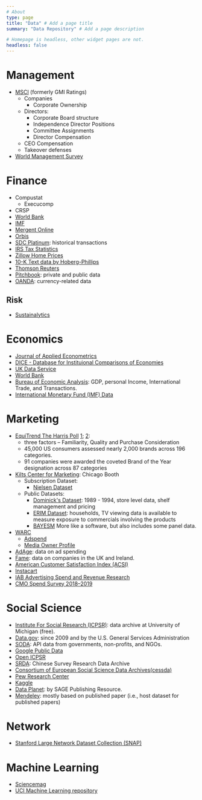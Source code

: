 ```yaml
---
# About
type: page
title: "Data" # Add a page title
summary: "Data Repository" # Add a page description

# Homepage is headless, other widget pages are not.
headless: false
---
```



# Management 

 * [MSCI](https://www.msci.com/real-time-index-data-search) (formerly GMI Ratings)
    + Companies 
        - Corporate Ownership
    + Directors:  
        - Corporate Board structure 
        - Independence Director Positions
        - Committee Assignments 
        - Director Compensation
    + CEO Compensation 
    + Takeover defenses
 * [World Management Survey](https://worldmanagementsurvey.org/)

# Finance

 * Compustat  
    + Execucomp
 * CRSP  
 * [World Bank](https://www.worldbank.org/en/publication/gfdr/data)  
 * [IMF](https://www.imf.org/en/Data#data)  
 * [Mergent Online](https://www.mergentonline.com/basicsearch.php)  
 * [Orbis](https://www.bvdinfo.com/en-us/our-products/data/international/orbis)  
 * [SDC Platinum](https://www.refinitiv.com/en/products/sdc-platinum-financial-securities): historical transactions  
 * [IRS Tax Statistics](https://www.irs.gov/statistics)  
 * [Zillow Home Prices](https://www.zillow.com/research/data/)
 * [10-K Text data by Hoberg-Phillips](http://hobergphillips.tuck.dartmouth.edu/industryclass.htm)  
 * [Thomson Reuters](https://www.thomsonreuters.com/en/products-services.html)  
 * [Pitchbook](https://pitchbook.com/data): private and public data  
 * [OANDA](https://www.oanda.com/us-en/): currency-related data  
 

## Risk

 * [Sustainalytics](https://www.sustainalytics.com/)

# Economics

 * [Journal of Applied Econometrics](http://qed.econ.queensu.ca/jae/)  
 * [DICE - Database for Instituional Comparisons of Economies](https://www.ifo.de/dice)  
 * [UK Data Service](https://www.ukdataservice.ac.uk/get-data/open-data.aspx)  
 * [World Bank](https://data.worldbank.org/)  
 * [Bureau of Economic Analysis](https://www.bea.gov/): GDP, personal Income, International Trade, and Transactions.  
 * [International Monetary Fund (IMF) Data](https://data.imf.org/)

 

# Marketing

 * [EquiTrend The Harris Poll](https://theharrispoll.com/equitrend/) [1](https://theharrispoll.com/equitrend-ranking-page/); [2](https://theharrispoll.com/the-harris-poll-announces-this-years-brands-of-the-year-2020/): 
    + three factors – Familiarity, Quality and Purchase Consideration 
    + 45,000 US consumers assessed nearly 2,000 brands across 196 categories.
    + 91 companies were awarded the coveted Brand of the Year designation across 87 categories
 * [Kilts Center for Marketing](https://www.chicagobooth.edu/research/kilts/datasets): Chicago Booth  
    + Subscription Dataset: 
        - [Nielsen Dataset](https://www.chicagobooth.edu/research/kilts/datasets/nielsen)
    + Public Datasets:
        - [Dominick's Dataset](https://www.chicagobooth.edu/research/kilts/datasets/dominicks): 1989 - 1994, store level data, shelf management and pricing
        - [ERIM Dataset](https://www.chicagobooth.edu/research/kilts/datasets/erim): households, TV viewing data is available to measure exposure to commercials involving the products
        - [BAYESM](https://www.chicagobooth.edu/research/kilts/datasets/bayesm) More like a software, but also includes some panel data.
 * [WARC](https://www.warc.com/data)
    + [Adspend](https://www.warc.com/data/adspend)
    + [Media Owner Profile](https://www.warc.com/data/mediaownerprofiles)  
 * [AdAge](https://adage.com/article/datacenter/leading-national-advertisers-index/106348): data on ad spending  
 * [Fame](https://www.bvdinfo.com/en-gb/our-products/data/national/fame): data on companies in the UK and Ireland.  
 * [American Customer Satisfaction Index (ACSI)](https://www.theacsi.org/)  
 * [Instacart](https://www.instacart.com/datasets/grocery-shopping-2017)
 * [IAB Advertising Spend and Revenue Research](https://www.iab.com/topics/ad-revenue/?spend=1)  
 * [CMO Spend Survey 2018–2019](https://images.gartnerformarketers.com/Web/Gartner/%7Bb5a5ad17-bf4c-4ce4-adb3-4eed347852c8%7D_CMO_Spend_Survey_Note_Repackage_FINAL.pdf)

# Social Science

 * [Institute For Social Research (ICPSR)](https://www.icpsr.umich.edu/web/pages/ICPSR/index.html): data archive at University of Michigan (free).  
 * [Data.gov](https://catalog.data.gov/dataset): since 2009 and by the U.S. General Services Administration  
 * [SODA](https://dev.socrata.com/publishers/): API data from governments, non-profits, and NGOs.  
 * [Google Public Data](https://www.google.com/publicdata/directory)  
 * [Open ICPSR](https://www.openicpsr.org/openicpsr/search/studies;jsessionid=E63E7964EF4081CF00A22C997AF3C887)  
 * [SRDA](https://srda.sinica.edu.tw/datasearch_detail.php?id=2298#download): Chinese Survey Research Data Archive  
 * [Consortium of European Social Science Data Archives(cessda)](https://www.cessda.eu/Tools-Services/For-Data-Users)  
 * [Pew Research Center](https://www.pewresearch.org/download-datasets/)  
 * [Kaggle](https://www.kaggle.com/datasets)  
 * [Data Planet](https://www.data-planet.com/): by SAGE Publishing Resource.  
 * [Mendeley](https://data.mendeley.com/datasets): mostly based on published paper (i.e., host dataset for published papers)  
 
 

# Network

 * [Stanford Large Network Dataset Collection (SNAP)](https://snap.stanford.edu/data/)  




# Machine Learning

 * [Sciencemag](https://www.sciencemag.org/site/feature/data/compsci/machine_learning.xhtml)  
 * [UCI Machine Learning repository](http://archive.ics.uci.edu/ml/index.php)

















